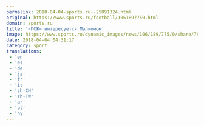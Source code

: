 ```yaml
---
permalink: 2018-04-04-sports.ru--25891324.html
original: https://www.sports.ru/football/1061897750.html
domain: sports.ru
title: '«ПСЖ» интересуется Малкомом'
image: https://www.sports.ru/dynamic_images/news/106/189/775/0/share/7894b2.png
date: 2018-04-04 04:31:17
category: sport
translations: 
 - 'en'
 - 'es'
 - 'de'
 - 'ja'
 - 'fr'
 - 'it'
 - 'zh-CN'
 - 'zh-TW'
 - 'ar'
 - 'pt'
 - 'hy'
---
```


